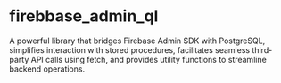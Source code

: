 # firebbase_admin_ql
A powerful library that bridges Firebase Admin SDK with PostgreSQL,  simplifies interaction with stored procedures, facilitates seamless   third-party API calls using fetch, and provides utility functions to  streamline backend operations.

